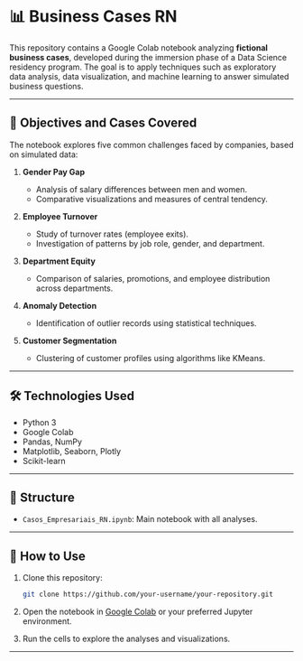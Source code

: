 # 📊 Business Cases RN

This repository contains a Google Colab notebook analyzing **fictional business cases**, developed during the immersion phase of a Data Science residency program. The goal is to apply techniques such as exploratory data analysis, data visualization, and machine learning to answer simulated business questions.

---

## 📌 Objectives and Cases Covered

The notebook explores five common challenges faced by companies, based on simulated data:

1. **Gender Pay Gap**

   * Analysis of salary differences between men and women.
   * Comparative visualizations and measures of central tendency.

2. **Employee Turnover**

   * Study of turnover rates (employee exits).
   * Investigation of patterns by job role, gender, and department.

3. **Department Equity**

   * Comparison of salaries, promotions, and employee distribution across departments.

4. **Anomaly Detection**

   * Identification of outlier records using statistical techniques.

5. **Customer Segmentation**

   * Clustering of customer profiles using algorithms like KMeans.

---

## 🛠️ Technologies Used

* Python 3
* Google Colab
* Pandas, NumPy
* Matplotlib, Seaborn, Plotly
* Scikit-learn

---

## 📁 Structure

* `Casos_Empresariais_RN.ipynb`: Main notebook with all analyses.

---

## 🚀 How to Use

1. Clone this repository:

   ```bash
   git clone https://github.com/your-username/your-repository.git
   ```

2. Open the notebook in [Google Colab](https://colab.research.google.com/) or your preferred Jupyter environment.

3. Run the cells to explore the analyses and visualizations.

---
